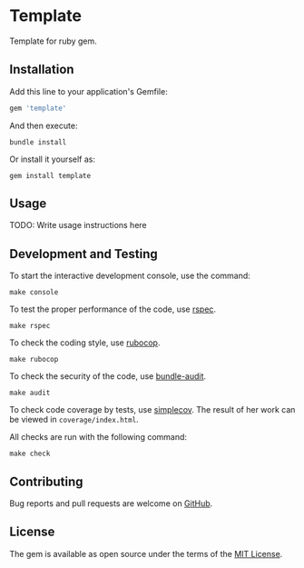 # Template
Template for ruby gem.

## Installation

Add this line to your application's Gemfile:

```ruby
gem 'template'
```

And then execute:

    bundle install

Or install it yourself as:

    gem install template

## Usage

TODO: Write usage instructions here

## Development and Testing

To start the interactive development console, use the command:

    make console

To test the proper performance of the code, use [rspec](https://rubygems.org/gems/rspec).

    make rspec

To check the coding style, use [rubocop](https://rubygems.org/gems/rubocop).

    make rubocop

To check the security of the code, use [bundle-audit](https://rubygems.org/gems/bundle-audit).
    
    make audit

To check code coverage by tests, use [simplecov](https://rubygems.org/gems/simplecov). The result of her work can be viewed in `coverage/index.html`.

All checks are run with the following command:

    make check

## Contributing

Bug reports and pull requests are welcome on [GitHub](https://github.com/andxors/gem-template).

## License

The gem is available as open source under the terms of the [MIT License](https://opensource.org/licenses/MIT).
